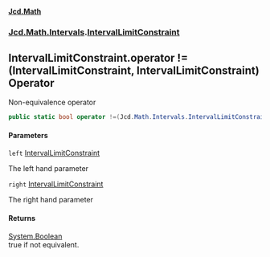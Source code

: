 #### [Jcd.Math](index.md 'index')
### [Jcd.Math.Intervals](Jcd.Math.Intervals.md 'Jcd.Math.Intervals').[IntervalLimitConstraint](Jcd.Math.Intervals.IntervalLimitConstraint.md 'Jcd.Math.Intervals.IntervalLimitConstraint')

## IntervalLimitConstraint.operator !=(IntervalLimitConstraint, IntervalLimitConstraint) Operator

Non-equivalence operator

```csharp
public static bool operator !=(Jcd.Math.Intervals.IntervalLimitConstraint left, Jcd.Math.Intervals.IntervalLimitConstraint right);
```
#### Parameters

<a name='Jcd.Math.Intervals.IntervalLimitConstraint.op_Inequality(Jcd.Math.Intervals.IntervalLimitConstraint,Jcd.Math.Intervals.IntervalLimitConstraint).left'></a>

`left` [IntervalLimitConstraint](Jcd.Math.Intervals.IntervalLimitConstraint.md 'Jcd.Math.Intervals.IntervalLimitConstraint')

The left hand parameter

<a name='Jcd.Math.Intervals.IntervalLimitConstraint.op_Inequality(Jcd.Math.Intervals.IntervalLimitConstraint,Jcd.Math.Intervals.IntervalLimitConstraint).right'></a>

`right` [IntervalLimitConstraint](Jcd.Math.Intervals.IntervalLimitConstraint.md 'Jcd.Math.Intervals.IntervalLimitConstraint')

The right hand parameter

#### Returns
[System.Boolean](https://docs.microsoft.com/en-us/dotnet/api/System.Boolean 'System.Boolean')  
true if not equivalent.